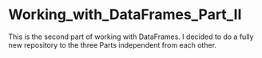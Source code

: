 # Working_with_DataFrames_Part_II
This is the second part of working with DataFrames. I decided to do a fully new repository to the three Parts independent from each other.
